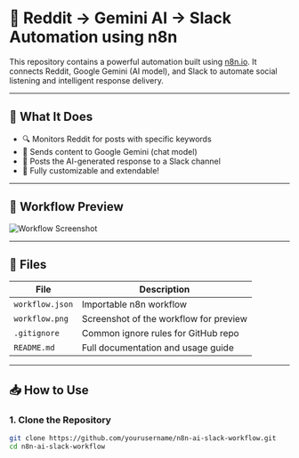 # 🤖 Reddit → Gemini AI → Slack Automation using n8n

This repository contains a powerful automation built using [n8n.io](https://n8n.io). It connects Reddit, Google Gemini (AI model), and Slack to automate social listening and intelligent response delivery.

---

## 🚀 What It Does

- 🔍 Monitors Reddit for posts with specific keywords
- 🧠 Sends content to Google Gemini (chat model)
- 💬 Posts the AI-generated response to a Slack channel
- 🔄 Fully customizable and extendable!

---

## 📸 Workflow Preview

![Workflow Screenshot](./workflow.png)

---

## 📂 Files

| File            | Description                                        |
|-----------------|----------------------------------------------------|
| `workflow.json` | Importable n8n workflow                           |
| `workflow.png`  | Screenshot of the workflow for preview            |
| `.gitignore`    | Common ignore rules for GitHub repo               |
| `README.md`     | Full documentation and usage guide                |

---

## 📥 How to Use

### 1. Clone the Repository

```bash
git clone https://github.com/yourusername/n8n-ai-slack-workflow.git
cd n8n-ai-slack-workflow
